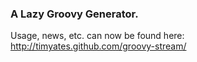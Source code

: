 ### A Lazy Groovy Generator.

Usage, news, etc. can now be found here: http://timyates.github.com/groovy-stream/
